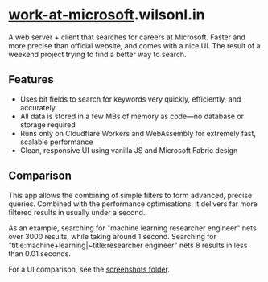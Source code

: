 # [work-at-microsoft](https://work-at-microsoft.wilsonl.in/jobs).wilsonl.in

A web server + client that searches for careers at Microsoft.
Faster and more precise than official website, and comes with a nice UI.
The result of a weekend project trying to find a better way to search.

## Features

- Uses bit fields to search for keywords very quickly, efficiently, and accurately
- All data is stored in a few MBs of memory as code&mdash;no database or storage required
- Runs only on Cloudflare Workers and WebAssembly for extremely fast, scalable performance
- Clean, responsive UI using vanilla JS and Microsoft Fabric design

## Comparison

This app allows the combining of simple filters to form advanced, precise queries.
Combined with the performance optimisations, it delivers far more filtered results in usually under a second.

As an example, searching for "machine learning researcher engineer" nets over 3000 results, while taking around 1 second.
Searching for "title:machine+learning|~title:researcher engineer" nets 8 results in less than 0.01 seconds.

For a UI comparison, see the [screenshots folder](screenshots).
